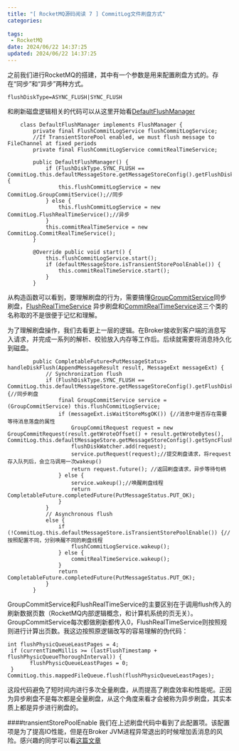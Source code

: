 ```yaml
---
title: "[ RocketMQ源码阅读 7 ] CommitLog文件刷盘方式"
categories: 
 
tags:
 - RocketMQ
date: 2024/06/22 14:37:25
updated: 2024/06/22 14:37:25
---
```

之前我们进行RocketMQ的搭建，其中有一个参数是用来配置刷盘方式的。存在“同步”和“异步”两种方式。
```
flushDiskType=ASYNC_FLUSH|SYNC_FLUSH
```
和刷新磁盘逻辑相关的代码可以从这里开始看[DefaultFlushManager](https://github.com/apache/rocketmq/blob/1a681bdf9b5c5ab0be446d6394c0cac8768f45d9/store/src/main/java/org/apache/rocketmq/store/CommitLog.java#L1919)
```
    class DefaultFlushManager implements FlushManager {
        private final FlushCommitLogService flushCommitLogService;
        //If TransientStorePool enabled, we must flush message to FileChannel at fixed periods
        private final FlushCommitLogService commitRealTimeService;

        public DefaultFlushManager() {
            if (FlushDiskType.SYNC_FLUSH == CommitLog.this.defaultMessageStore.getMessageStoreConfig().getFlushDiskType()) {
                this.flushCommitLogService = new CommitLog.GroupCommitService();//同步
            } else {
                this.flushCommitLogService = new CommitLog.FlushRealTimeService();//异步
            }
            this.commitRealTimeService = new CommitLog.CommitRealTimeService();
        }

        @Override public void start() {
            this.flushCommitLogService.start();
            if (defaultMessageStore.isTransientStorePoolEnable()) {
                this.commitRealTimeService.start();
            }
        }
```
从构造函数可以看到，要理解刷盘的行为，需要搞懂[GroupCommitService](https://github.com/apache/rocketmq/blob/1a681bdf9b5c5ab0be446d6394c0cac8768f45d9/store/src/main/java/org/apache/rocketmq/store/CommitLog.java#L1530)同步刷盘，[FlushRealTimeService](https://github.com/apache/rocketmq/blob/1a681bdf9b5c5ab0be446d6394c0cac8768f45d9/store/src/main/java/org/apache/rocketmq/store/CommitLog.java#L1403) 异步刷盘和[CommitRealTimeService](https://github.com/apache/rocketmq/blob/1a681bdf9b5c5ab0be446d6394c0cac8768f45d9/store/src/main/java/org/apache/rocketmq/store/CommitLog.java#L1919)这三个类的名称取的不是很便于记忆和理解。

为了理解刷盘操作，我们去看更上一层的逻辑。在Broker接收到客户端的消息写入请求，并完成一系列的解析、校验放入内存等工作后。后续就需要将消息持久化到磁盘。

```
        public CompletableFuture<PutMessageStatus> handleDiskFlush(AppendMessageResult result, MessageExt messageExt) {
            // Synchronization flush
            if (FlushDiskType.SYNC_FLUSH == CommitLog.this.defaultMessageStore.getMessageStoreConfig().getFlushDiskType()) {//同步刷盘
                final GroupCommitService service = (GroupCommitService) this.flushCommitLogService;
                if (messageExt.isWaitStoreMsgOK()) {//消息中是否存在需要等待消息落盘的属性
                    GroupCommitRequest request = new GroupCommitRequest(result.getWroteOffset() + result.getWroteBytes(), CommitLog.this.defaultMessageStore.getMessageStoreConfig().getSyncFlushTimeout());
                    flushDiskWatcher.add(request);
                    service.putRequest(request);//提交刷盘请求，将request存入队列后，会立马调用一次wakeup()
                    return request.future(); //返回刷盘请求，异步等待句柄
                } else {
                    service.wakeup();//唤醒刷盘线程
                    return CompletableFuture.completedFuture(PutMessageStatus.PUT_OK);
                }
            }
            // Asynchronous flush
            else {
                if (!CommitLog.this.defaultMessageStore.isTransientStorePoolEnable()) {//按照配置不同，分别唤醒不同的刷盘线程
                    flushCommitLogService.wakeup();
                } else {
                    commitRealTimeService.wakeup();
                }
                return CompletableFuture.completedFuture(PutMessageStatus.PUT_OK);
            }
        }
```

GroupCommitService和FlushRealTimeService的主要区别在于调用flush传入的刷新数据页数（RocketMQ内部逻辑概念，和计算机系统的页无关）。GroupCommitService每次都做刷新都传入0，FlushRealTimeService则按照规则进行计算出页数。我这边按照原逻辑改写的容易理解的伪代码：
```
int flushPhysicQueueLeastPages = 4;
 if (currentTimeMillis >= (lastFlushTimestamp + flushPhysicQueueThoroughInterval)) {
       flushPhysicQueueLeastPages = 0;
 } 
CommitLog.this.mappedFileQueue.flush(flushPhysicQueueLeastPages);
```
这段代码避免了短时间内进行多次全量刷盘，从而提高了刷盘效率和性能呢。正因为异步刷盘不是每次都是全量刷盘，从这个角度来看才会被称为异步刷盘，其实本质上都是异步进行刷盘的。

####transientStorePoolEnable
我们在上述刷盘代码中看到了此配置项。该配置项是为了提高IO性能，但是在Broker JVM进程异常退出的时候增加丢消息的风险。感兴趣的同学可以看[这篇文章](https://ke.qq.com/cheese/graphic_21aa45e0bcda48fac9b4b11042342925_0-1.html)